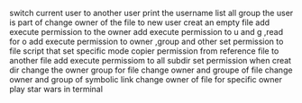 switch current user to another user
print the username
list all group the user is part of
change owner of the file to new user
creat an empty file
add execute permission to the owner
add execute permission to u and g ,read for o
add execute permission to owner ,group and other
set permission to file
script that set specific mode
copier permission from reference file to another file
add execute permissiom to all subdir
set permission when creat dir
change the owner group for file
change owner and groupe of file 
change owner and group of symbolic link
change owner of file for specific owner
play star wars in terminal
